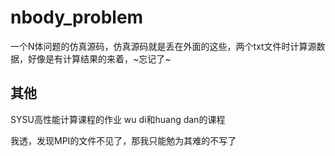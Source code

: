 # nbody_problem
一个N体问题的仿真源码，仿真源码就是丢在外面的这些，两个txt文件时计算源数据，好像是有计算结果的来着，~忘记了~
## 其他
SYSU高性能计算课程的作业 wu di和huang dan的课程

我透，发现MPI的文件不见了，那我只能勉为其难的不写了
